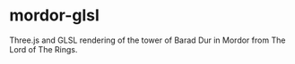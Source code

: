 # mordor-glsl
Three.js and GLSL rendering of the tower of Barad Dur in Mordor from The Lord of The Rings.
